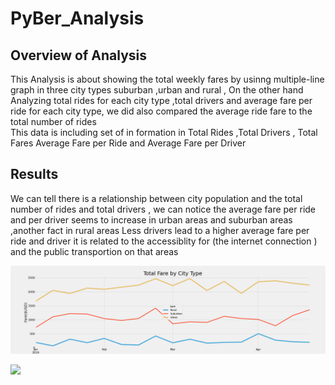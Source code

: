 # PyBer_Analysis


## Overview of Analysis

This Analysis is about showing the total weekly fares by usinng   multiple-line graph in three city types  suburban ,urban and rural , On the other hand Analyzing total rides for each city type ,total drivers  and average fare per ride for each city type, we did also compared   the average ride fare to the total number of rides  
This data is  including set of in formation  in Total Rides	,Total Drivers ,	Total Fares	Average Fare per Ride and 	Average Fare per Driver


## Results


 
 





We can tell there is a relationship between city population and the total number of rides and total drivers , we can notice the average fare per ride and per driver seems to increase in urban areas and suburban areas ,another fact  in rural areas Less drivers   lead to a higher average fare per ride and driver 
it is related to  the accessiblity for (the internet connection ) and the public transportion on that areas  

![](analysis/PyBer_fare_summary.png)
 
 ![](analysis/Fig8.png)
